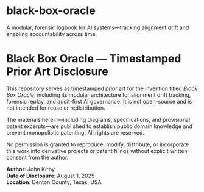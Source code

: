 # black-box-oracle
A modular, forensic logbook for AI systems—tracking alignment drift and enabling accountability across time.

# Black Box Oracle — Timestamped Prior Art Disclosure

This repository serves as timestamped prior art for the invention titled *Black Box Oracle*, including its modular architecture for alignment drift tracking, forensic replay, and audit-first AI governance. It is not open-source and is not intended for reuse or redistribution.

The materials herein—including diagrams, specifications, and provisional patent excerpts—are published to establish public domain knowledge and prevent monopolistic patenting. All rights are reserved.

No permission is granted to reproduce, modify, distribute, or incorporate this work into derivative projects or patent filings without explicit written consent from the author.

**Author**: John Kirby  
**Date of Disclosure**: August 1, 2025  
**Location**: Denton County, Texas, USA
